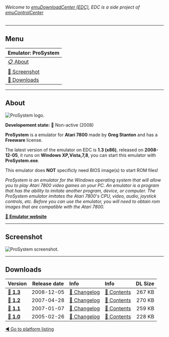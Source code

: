 ###### Welcome to [emuDownloadCenter (EDC)](https://github.com/PhoenixInteractiveNL/emuDownloadCenter/wiki/), EDC is a side project of [emuControlCenter](https://github.com/PhoenixInteractiveNL/emuControlCenter/wiki/)
***
## Menu
| **Emulator: ProSystem** |
|:---------|
| [:clipboard: About](#about) |
| [:sunrise: Screenshot](#screen) |
| [:floppy_disk: Downloads](#downloads) |
***
## About
![](https://github.com/PhoenixInteractiveNL/emuDownloadCenter/wiki/images_emulator/prosystem_logo_200.jpg "ProSystem logo.")

**Developement state:** :red_circle: Non-active (2008)

**ProSystem** is a emulator for **Atari 7800** made by **Greg Stanton** and has a **Freeware** license.

The latest version of the emulator on EDC is **1.3 (x86)**, released on **2008-12-05**, it runs on **Windows XP,Vista,7,8**, you can start this emulator with **ProSystem.exe**.

This emulator does **NOT** specificly need BIOS image(s) to start ROM files!

_ProSystem is an emulator for the Windows operating system that will allow you to play Atari 7800 video games on your PC. An emulator is a program that has the ability to imitate another program, device, or computer. The ProSystem emulator imitates the Atari 7800's CPU, video, audio, joystick controls, etc. Before you can use the emulator, you will need to obtain rom images that are compatible with the Atari 7800._

[:link: **Emulator website**](http://home.comcast.net/~gscottstanton/)
***
## Screenshot
![](https://raw.githubusercontent.com/PhoenixInteractiveNL/emuDownloadCenter/master/hooks/prosystem/emulator_screen_01.jpg "ProSystem screenshot.")
***
## Downloads
| Version  | Release date  | Info       | Info       | DL Size    |
|:---------|:-------------:|:-----------|:-----------|-----------:|
| [:floppy_disk: **1.3**](https://github.com/PhoenixInteractiveNL/edc-repo0001/raw/master/prosystem/1.3.7z) | 2008-12-05 | [:page_facing_up: Changelog](https://github.com/PhoenixInteractiveNL/edc-repo0001/blob/master/prosystem/1.3_changelog.txt) | [:mag_right: Contents](https://github.com/PhoenixInteractiveNL/edc-repo0001/blob/master/prosystem/1.3_contents.txt) | 267 KB |
| [:floppy_disk: **1.2**](https://github.com/PhoenixInteractiveNL/edc-repo0001/raw/master/prosystem/1.2.7z) | 2007-04-28 | [:page_facing_up: Changelog](https://github.com/PhoenixInteractiveNL/edc-repo0001/blob/master/prosystem/1.2_changelog.txt) | [:mag_right: Contents](https://github.com/PhoenixInteractiveNL/edc-repo0001/blob/master/prosystem/1.2_contents.txt) | 270 KB |
| [:floppy_disk: **1.1**](https://github.com/PhoenixInteractiveNL/edc-repo0001/raw/master/prosystem/1.1.7z) | 2007-01-07 | [:page_facing_up: Changelog](https://github.com/PhoenixInteractiveNL/edc-repo0001/blob/master/prosystem/1.1_changelog.txt) | [:mag_right: Contents](https://github.com/PhoenixInteractiveNL/edc-repo0001/blob/master/prosystem/1.1_contents.txt) | 259 KB |
| [:floppy_disk: **1.0**](https://github.com/PhoenixInteractiveNL/edc-repo0001/raw/master/prosystem/1.0.7z) | 2005-02-26 | [:page_facing_up: Changelog](https://github.com/PhoenixInteractiveNL/edc-repo0001/blob/master/prosystem/1.0_changelog.txt) | [:mag_right: Contents](https://github.com/PhoenixInteractiveNL/edc-repo0001/blob/master/prosystem/1.0_contents.txt) | 228 KB |

[:arrow_backward: Go to platform listing](https://github.com/PhoenixInteractiveNL/emuDownloadCenter/wiki/EDC-Platform-List)
